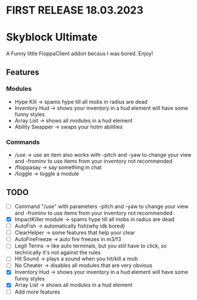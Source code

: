 # FIRST RELEASE 18.03.2023 
# Skyblock Ultimate

A Funny little FloppaClient addon becaus I was bored. Enjoy!

## Features
### Modules
- Hype Kill -> spams hype till all mobs in radius are dead
- Inventory Hud -> shows your inventory in a hud element will have some funny styles
- Array List -> shows all modules in a hud element
- Ability Swapper -> swaps your hotm abilities

### Commands
- /use -> use an item also works with -pitch and -yaw to change your view and -frominv to use items from your inventory not recommended
- /floppasay -> say something in chat
- /toggle -> toggle a module

## TODO
- [ ] Command "/use" with parameters -pitch and -yaw to change your view and -frominv to use items from your inventory not recommended
- [x] ImpactKiller module -> spams hype till all mobs in radius are dead
- [ ] AutoFish -> automatically fish(why idk bored)
- [ ] ClearHelper -> some features that help your clear
- [ ] AutoFireFreeze -> auto fire freezes in m3/f3
- [ ] Legit Terms -> like auto terminals, but you still have to click, so technically it's not against the rules
- [ ] Hit Sound -> plays a sound when you hit/kill a mob
- [ ] No Cheater -> disables all modules that are very obvious
- [x] Inventory Hud -> shows your inventory in a hud element will have some funny styles
- [x] Array List -> shows all modules in a hud element
- [ ] Add more features
